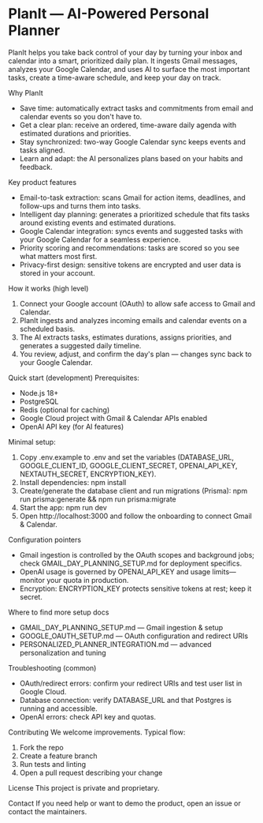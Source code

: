 # PlanIt — AI-Powered Personal Planner

PlanIt helps you take back control of your day by turning your inbox and calendar into a smart, prioritized daily plan. It ingests Gmail messages, analyzes your Google Calendar, and uses AI to surface the most important tasks, create a time-aware schedule, and keep your day on track.

Why PlanIt
- Save time: automatically extract tasks and commitments from email and calendar events so you don't have to.
- Get a clear plan: receive an ordered, time-aware daily agenda with estimated durations and priorities.
- Stay synchronized: two-way Google Calendar sync keeps events and tasks aligned.
- Learn and adapt: the AI personalizes plans based on your habits and feedback.

Key product features
- Email-to-task extraction: scans Gmail for action items, deadlines, and follow-ups and turns them into tasks.
- Intelligent day planning: generates a prioritized schedule that fits tasks around existing events and estimated durations.
- Google Calendar integration: syncs events and suggested tasks with your Google Calendar for a seamless experience.
- Priority scoring and recommendations: tasks are scored so you see what matters most first.
- Privacy-first design: sensitive tokens are encrypted and user data is stored in your account.

How it works (high level)
1. Connect your Google account (OAuth) to allow safe access to Gmail and Calendar.
2. PlanIt ingests and analyzes incoming emails and calendar events on a scheduled basis.
3. The AI extracts tasks, estimates durations, assigns priorities, and generates a suggested daily timeline.
4. You review, adjust, and confirm the day's plan — changes sync back to your Google Calendar.

Quick start (development)
Prerequisites:
- Node.js 18+
- PostgreSQL
- Redis (optional for caching)
- Google Cloud project with Gmail & Calendar APIs enabled
- OpenAI API key (for AI features)

Minimal setup:
1. Copy .env.example to .env and set the variables (DATABASE_URL, GOOGLE_CLIENT_ID, GOOGLE_CLIENT_SECRET, OPENAI_API_KEY, NEXTAUTH_SECRET, ENCRYPTION_KEY).
2. Install dependencies: npm install
3. Create/generate the database client and run migrations (Prisma): npm run prisma:generate && npm run prisma:migrate
4. Start the app: npm run dev
5. Open http://localhost:3000 and follow the onboarding to connect Gmail & Calendar.

Configuration pointers
- Gmail ingestion is controlled by the OAuth scopes and background jobs; check GMAIL_DAY_PLANNING_SETUP.md for deployment specifics.
- OpenAI usage is governed by OPENAI_API_KEY and usage limits—monitor your quota in production.
- Encryption: ENCRYPTION_KEY protects sensitive tokens at rest; keep it secret.

Where to find more setup docs
- GMAIL_DAY_PLANNING_SETUP.md — Gmail ingestion & setup
- GOOGLE_OAUTH_SETUP.md — OAuth configuration and redirect URIs
- PERSONALIZED_PLANNER_INTEGRATION.md — advanced personalization and tuning

Troubleshooting (common)
- OAuth/redirect errors: confirm your redirect URIs and test user list in Google Cloud.
- Database connection: verify DATABASE_URL and that Postgres is running and accessible.
- OpenAI errors: check API key and quotas.

Contributing
We welcome improvements. Typical flow:
1. Fork the repo
2. Create a feature branch
3. Run tests and linting
4. Open a pull request describing your change

License
This project is private and proprietary.

Contact
If you need help or want to demo the product, open an issue or contact the maintainers.
